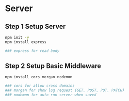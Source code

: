 # Server

## Step 1 Setup Server

```bash
npm init -y
npm install express

### express for read body
```

## Step 2 Setup Basic Middleware

```bash
npm install cors morgan nodemon

### cors for allow cross domains
### morgan for show log request (GET, POST, PUT, PATCH)
### nodemon for auto run server when saved
```
